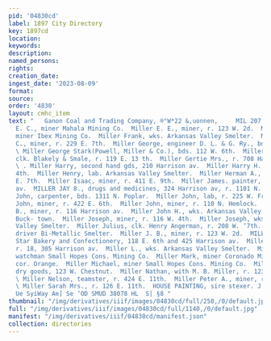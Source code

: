 ```yaml
---
pid: '04830cd'
label: 1897 City Directory
key: 1897cd
location: 
keywords: 
description: 
named_persons: 
rights: 
creation_date: 
ingest_date: '2023-08-09'
format: 
source: 
order: '4830'
layout: cmhc_item
text: "   Ganon Coal and Trading Company, ®°W*22 &,uonnen,     MIL 207 MIL  Miller
  E. C., miner Mahala Mining Co.  Miller E. E., miner, r. 123 W. 2d.  Miller Frank,
  miner Ibex Mining Co.  Miller Frank, wks. Arkansas Valley Smelter.  Miller Frederick
  C., miner, r. 229 E. 7th.  Miller George, engineer D. L. & G. Ry., bds. 229 E. 8th.
  \ Miller George Stark(Powell, Miller & Co.), bds. 112 W. 6th.  Miller Gertie Miss,
  clk. Blakely & Smale, r. 119 E. 13 th.  Miller Gertie Mrs., r. 708 Harrison av.
  \ . Miller Harry, second hand gds, 210 Harrison av.  Miller Harry H., r. 323 E.
  4th.  Miller Henry, lab. Arkansas Valley Smelter.  Miller Herman A., miner, r. 715
  E. 7th.  Miller Isaac, miner, r. 411 E. 9th.  Miller James. painter, r. 116 Harrison
  av.  MILLER JAY 8., drugs and medicines, 324 Harrison av, r. 1101 N. Poplar.  Miller
  John, carpenter, bds. 1311 N. Poplar.  Miller John, lab, r. 225 W. Front.  Miller
  John, miner, r. 422 E. 6th.  Miller John, miner, r. 110 N. Hemlock.  Miller John
  B., miner, r. 116 Harrison av.  Miller John H., wks. Arkansas Valley Smelter, r.
  Buck- town.  Miller Joseph, miner, r. 116 W. 4th.  Miller Joseph, wks. Arkansas
  Valley Smelter.  Miller Julius, clk. Henry Angerman, r. 208 W. ‘7th.  Miller J.,
  driver Bi-Metallic Smelter.  Miller J. B., miner, r. 123 W. 2d.  MILLER J. E., propr.
  Star Bakery and Confectionery, 118 E. 6th and 425 Harrison av.  Miller Leon, mining,
  r. 18, 305 Harrison av.  Miller L., wks. Arkansas Valley Smelter.  Miller L. C.,
  watchman Small Hopes Cons. Mining Co.  Miller Mark, miner Coronado Mining Co., 7th
  cor. Orange.  Miller Michael, miner Small Hopes Cons. Mining Co.  Miller M. B.,
  dry goods, 123 W. Chestnut.  Miller Nathan, with M. B. Miller, r. 123 W. Chestnut.
  \ Miller Nelson, teamster, r. 424 E. 11th.  Miller Peter A., miner, r. 419 E. 2d.
  \ Miller Sarah Mrs., r. 126 E. 11th.  HOUSE PAINTING, sire stexer. J, J, QUINN  ISHN]
  Ue SyiWay Ae] Se ‘OD SMUD 38078 HL  S| §8 "
thumbnail: "/img/derivatives/iiif/images/04830cd/full/250,/0/default.jpg"
full: "/img/derivatives/iiif/images/04830cd/full/1140,/0/default.jpg"
manifest: "/img/derivatives/iiif/04830cd/manifest.json"
collection: directories
---
```

